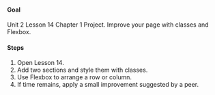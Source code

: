 #### Goal

Unit 2 Lesson 14 Chapter 1 Project. Improve your page with classes and Flexbox.

#### Steps

1. Open Lesson 14.
2. Add two sections and style them with classes.
3. Use Flexbox to arrange a row or column.
4. If time remains, apply a small improvement suggested by a peer.
